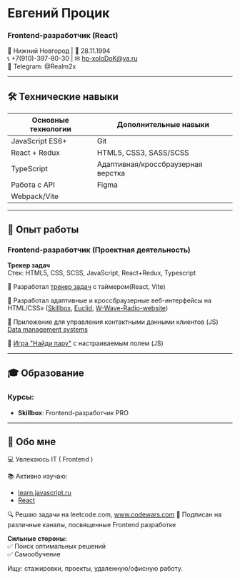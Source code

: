 # Евгений Процик
### Frontend-разработчик (React)

📍 Нижний Новгород | 📅 28.11.1994  
📞 +7(910)-397-80-30 | ✉ [hp-xoloDoK@ya.ru](mailto:hp-xoloDoK@ya.ru)  
📱 Telegram: @Realm2x 

---

## 🛠 Технические навыки

| Основные технологии         | Дополнительные навыки          |
|-----------------------------|--------------------------------|
| JavaScript ES6+             | Git                            |
| React + Redux               | HTML5, CSS3, SASS/SCSS         |
| TypeScript                  | Адаптивная/кроссбраузерная верстка |
| Работа с API                | Figma              |
| Webpack/Vite                           |
---

## 💼 Опыт работы

### Frontend-разработчик (Проектная деятельность)
**Трекер задач**  
Стек: HTML5, CSS, SCSS, JavaScript, React+Redux, Typescript  

🔹 Разработал [трекер задач](https://github.com/Realm2x/task-tracker-with-timer) с таймером(React, Vite)  

🔹 Разработал адаптивные и кроссбраузерные веб-интерфейсы на HTML/CSS» ([Skillbox](https://github.com/Realm2x/Skillbox-website), [Euclid](https://github.com/Realm2x/Euclid-website), [W-Wave-Radio-website](https://github.com/Realm2x/W-Wave-Radio-website))

🔹 Приложение для управления контактными данными клиентов (JS) [Data management systems](https://github.com/Realm2x/customer-database)

🔹 [Игра "Найди пару"](https://github.com/Realm2x/game--Find-the-pair-) с настраиваемым полем (JS)

---
## 🎓 Образование

### Курсы:
- **Skillbox**: Frontend-разработчик PRO

---

## 🌟 Обо мне
💻 Увлекаюсь IT ( Frontend )

📚 Активно изучаю:  
  - [learn.javascript.ru](http://learn.javascript.ru/)  
  - [React](https://react.dev/learn)  

🔍 Решаю задачи на leetcode.com, www.codewars.com
🎥 Подписан на различные каналы, посвященные Frontend разработке 

**Сильные стороны:**  
✅ Поиск оптимальных решений  
✅ Самообучение  

Ищу: стажировки, проекты, удаленную/офисную работу.
